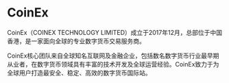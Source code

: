 # CoinEx

CoinEx（COINEX TECHNOLOGY LIMITED）成立于2017年12月，总部位于中国香港，是一家面向全球的专业数字货币交易服务商。

CoinEx核心团队来自全球知名互联网及金融企业，包括数名数字货币行业最早期从业者，在数字货币领域具有丰富的技术开发及全球运营经验。CoinEx致力于为全球用户打造最安全、稳定、高效的数字货币国际站。

